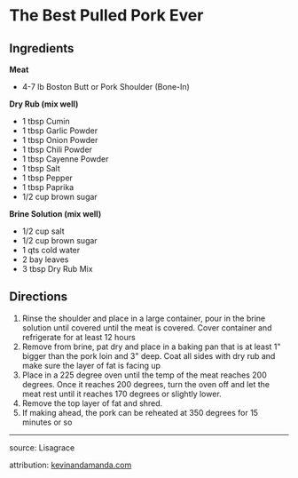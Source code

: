 # The Best Pulled Pork Ever

## Ingredients

**Meat**

- 4-7 lb Boston Butt or Pork Shoulder (Bone-In)

**Dry Rub (mix well)**

- 1 tbsp Cumin
- 1 tbsp Garlic Powder
- 1 tbsp Onion Powder
- 1 tbsp Chili Powder
- 1 tbsp Cayenne Powder
- 1 tbsp Salt
- 1 tbsp Pepper
- 1 tbsp Paprika
- 1/2 cup brown sugar

**Brine Solution (mix well)**

- 1/2 cup salt
- 1/2 cup brown sugar
- 1 qts cold water
- 2 bay leaves
- 3 tbsp Dry Rub Mix

## Directions

1. Rinse the shoulder and place in a large container, pour in the brine solution until covered until the meat is covered. Cover container and refrigerate for at least 12 hours
2. Remove from brine, pat dry and place in a baking pan that is at least 1" bigger than the pork loin and 3" deep. Coat all sides with dry rub and make sure the layer of fat is facing up
3. Place in a 225 degree oven until the temp of the meat reaches 200 degrees. Once it reaches 200 degrees, turn the oven off and let the meat rest until it reaches 170 degrees or slightly lower. 
4. Remove the top layer of fat and shred. 
5. If making ahead, the pork can be reheated at 350 degrees for 15 minutes or so

---

source: Lisagrace

attribution: [kevinandamanda.com](http://kevinandamanda.com/)
